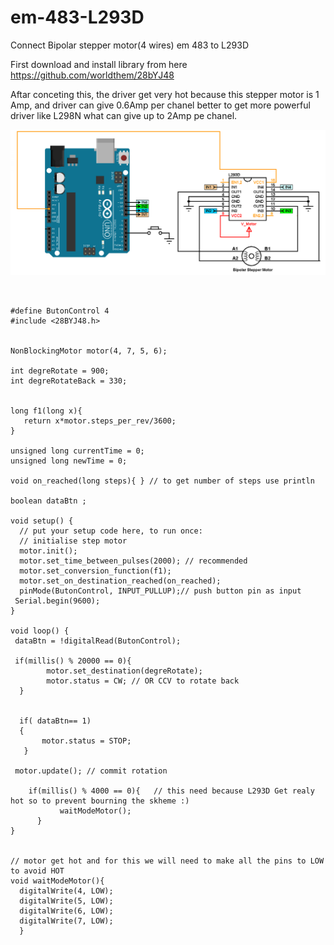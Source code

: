# em-483-L293D
Connect Bipolar stepper motor(4 wires)  em 483 to L293D

First download and install library from here https://github.com/worldthem/28bYJ48

Aftar conceting this, the driver get very hot because this stepper motor is 1 Amp, and driver can give 0.6Amp per chanel better to get more powerful driver like L298N what can give up to 2Amp pe chanel. 


![alt text](https://raw.githubusercontent.com/worldthem/em-483-L293D/master/arduino-bipolar-stepper-motor-control-circuit.png "EM 483 and L293D")

```


#define ButonControl 4
#include <28BYJ48.h>


NonBlockingMotor motor(4, 7, 5, 6); 

int degreRotate = 900; 
int degreRotateBack = 330; 
 

long f1(long x){
   return x*motor.steps_per_rev/3600;
}

unsigned long currentTime = 0;
unsigned long newTime = 0; 

void on_reached(long steps){ } // to get number of steps use println

boolean dataBtn ;

void setup() {
  // put your setup code here, to run once:
  // initialise step motor 
  motor.init();
  motor.set_time_between_pulses(2000); // recommended
  motor.set_conversion_function(f1);
  motor.set_on_destination_reached(on_reached);
  pinMode(ButonControl, INPUT_PULLUP);// push button pin as input
 Serial.begin(9600);
}

void loop() {
 dataBtn = !digitalRead(ButonControl);
 
 if(millis() % 20000 == 0){
        motor.set_destination(degreRotate);
        motor.status = CW; // OR CCV to rotate back
  }
       

  if( dataBtn== 1) 
  {
       motor.status = STOP;
   }
  
 motor.update(); // commit rotation 

    if(millis() % 4000 == 0){   // this need because L293D Get realy hot so to prevent bourning the skheme :)  
           waitModeMotor();
      }
}


// motor get hot and for this we will need to make all the pins to LOW to avoid HOT
void waitModeMotor(){
  digitalWrite(4, LOW);
  digitalWrite(5, LOW);
  digitalWrite(6, LOW);
  digitalWrite(7, LOW);
  }
  
  
```
